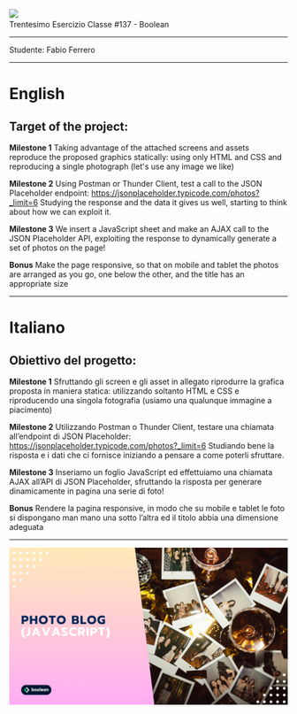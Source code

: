 <img src="https://lwfiles.mycourse.app/6368e5089f20781a7e4f1805-public/2c162927114072f9ebbf04043a593fb9.png" width="200">
<br>
Trentesimo Esercizio Classe #137 - Boolean

---

Studente: Fabio Ferrero

---
# English

## Target of the project:
**Milestone 1**
Taking advantage of the attached screens and assets reproduce the proposed graphics statically: using only HTML and CSS and reproducing a single photograph (let's use any image we like)

**Milestone 2**
Using Postman or Thunder Client, test a call to the JSON Placeholder endpoint: https://jsonplaceholder.typicode.com/photos?_limit=6
Studying the response and the data it gives us well, starting to think about how we can exploit it.

**Milestone 3**
We insert a JavaScript sheet and make an AJAX call to the JSON Placeholder API, exploiting the response to dynamically generate a set of photos on the page!

**Bonus**
Make the page responsive, so that on mobile and tablet the photos are arranged as you go, one below the other, and the title has an appropriate size

---
# Italiano

## Obiettivo del progetto:
**Milestone 1**
Sfruttando gli screen e gli asset in allegato riprodurre la grafica proposta in maniera statica: utilizzando soltanto HTML e CSS e riproducendo una singola fotografia (usiamo una qualunque immagine a piacimento)

**Milestone 2**
Utilizzando Postman o Thunder Client, testare una chiamata all’endpoint di JSON Placeholder: https://jsonplaceholder.typicode.com/photos?_limit=6
Studiando bene la risposta e i dati che ci fornisce iniziando a pensare a come poterli sfruttare.

**Milestone 3**
Inseriamo un foglio JavaScript ed effettuiamo una chiamata AJAX all’API di JSON Placeholder, sfruttando la risposta per generare dinamicamente in pagina una serie di foto!

**Bonus**
Rendere la pagina responsive, in modo che su mobile e tablet le foto si dispongano man mano una sotto l’altra ed il titolo abbia una dimensione adeguata

---

<img src="./cover.png">